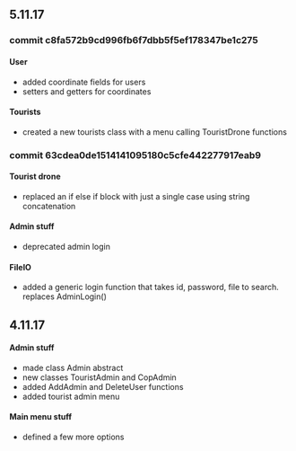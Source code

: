 ## 5.11.17

### commit c8fa572b9cd996fb6f7dbb5f5ef178347be1c275

#### User
* added coordinate fields for users
* setters and getters for coordinates

#### Tourists
* created a new tourists class with a menu calling TouristDrone functions

### commit 63cdea0de1514141095180c5cfe442277917eab9

#### Tourist drone
* replaced an if else if block with just a single case using string concatenation

#### Admin stuff
* deprecated admin login

#### FileIO
* added a generic login function that takes id, password, file to search. replaces AdminLogin()



## 4.11.17

#### Admin stuff
* made class Admin abstract
* new classes TouristAdmin and CopAdmin
* added AddAdmin and DeleteUser functions
* added tourist admin menu

#### Main menu stuff
* defined a few more options
